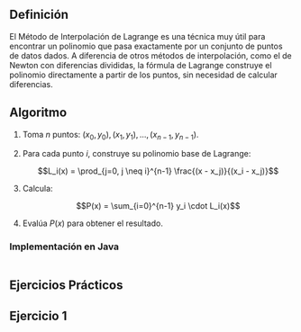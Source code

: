 ## Definición
El Método de Interpolación de Lagrange es una técnica muy útil para encontrar un polinomio que pasa exactamente por un conjunto de puntos de datos dados. A diferencia de otros métodos de interpolación, como el de Newton con diferencias divididas,
la fórmula de Lagrange construye el polinomio directamente a partir de los puntos, sin necesidad de calcular diferencias.

## Algoritmo 
1. Toma $n$ puntos: $(x_0, y_0), (x_1, y_1), ..., (x_{n-1}, y_{n-1})$.

2. Para cada punto $i$, construye su polinomio base de Lagrange:

   $$L_i(x) = \prod_{j=0, j \neq i}^{n-1} \frac{(x - x_j)}{(x_i - x_j)}$$

3. Calcula:

   $$P(x) = \sum_{i=0}^{n-1} y_i \cdot L_i(x)$$

4. Evalúa $P(x)$ para obtener el resultado.

### Implementación en Java
```java
```
## Ejercicios Prácticos
## Ejercicio 1

